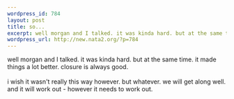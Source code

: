 ```yaml
--- 
wordpress_id: 784
layout: post
title: so...
excerpt: well morgan and I talked. it was kinda hard. but at the same time. it made things a lot better. closure is always good. i wish it wasn't really this way however. but whatever. we will get along well. and it will work out - however it needs to work out.
wordpress_url: http://new.nata2.org/?p=784
---
```

well morgan and I talked. it was kinda hard. but at the same time. it made things a lot better. closure is always good. <br/><br/>i wish it wasn't really this way however. but whatever. we will get along well. and it will work out - however it needs to work out.
